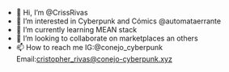 - 👋 Hi, I’m @CrissRivas
- 👀 I’m interested in Cyberpunk and Cómics @automataerrante
- 🌱 I’m currently learning MEAN stack
- 💞️ I’m looking to collaborate on marketplaces an others 
- 📫 How to reach me IG:@conejo_cyberpunk Email:cristopher_rivas@conejo-cyberpunk.xyz

<!---
CrissRivas/CrissRivas is a ✨ special ✨ repository because its `README.md` (this file) appears on your GitHub profile.
You can click the Preview link to take a look at your changes.
--->
